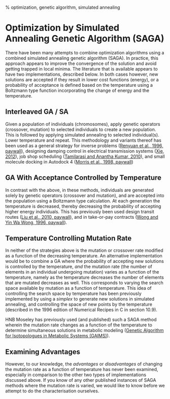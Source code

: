 % optimization, genetic algorithm, simulated annealing

# Optimization by Simulated Annealing Genetic Algorithm (SAGA)

There have been many attempts to combine optimization algorithms using a combined simulated annealing genetic algorithm (SAGA). In practice, this approach appears to improve the convergence of the solution and avoid getting trapped in local minima. The literature that is available appears to have two implementations, described below. In both cases however, new solutions are accepted if they result in lower cost functions (energy), or a probability of acceptance is defined based on the temperature using a Boltzmann type function incorporating the change of energy and the temperature.

## Interleaved GA / SA

Given a population of individuals (chromosomes), apply genetic operators (crossover, mutation) to selected individuals to create a new population. This is followed by applying simulated annealing to selected individual(s). Lower temperature and repeat. This methodology and variants thereof has been used as a general strategy for inverse problems ([Renyuan et al., 1996, paywall](http://ieeexplore.ieee.org/stamp/stamp.jsp?arnumber=00497490)), designing damping control in electrical transmission systems ([Xie, 2012](http://cdn.intechopen.com/pdfs-wm/38522.pdf)), job shop scheduling ([Tamilarasi and Anantha Kumar, 2010](http://www.ijest-ng.com/ijest-ng-vol2-no1-pp144-151.pdf)), and small molecule docking in Autodock 4 ([Morris et al., 1998, paywall](http://onlinelibrary.wiley.com/doi/10.1002/(SICI)1096-987X(19981115)19:14%3C1639::AID-JCC10%3E3.0.CO;2-B/pdf))

## GA With Acceptance Controlled by Temperature

In contrast with the above, in these methods, individuals are generated solely by genetic operators (crossover and mutation), and are accepted into the population using a Boltzmann type calculation. At each generation the temperature is decreased, thereby decreasing the probability of accepting higher energy individuals. This has previously been used design transit routes ([Liu et al., 2010, paywall](http://link.springer.com/chapter/10.1007%2F978-3-642-16472-9_37)), and in take-or-pay contracts ([Wong and Yin Wa Wong, 1996, paywall](http://ieeexplore.ieee.org/xpls/abs_all.jsp?arnumber=485994&tag=1)).

## Temperature Controlling Mutation Rate

In neither of the strategies above is the mutation or crossover rate modified as a function of the decreasing temperature. An alternative implementation would be to combine a GA where the probability of accepting new solutions is controlled by the temperature, *and* the mutation rate (the number of elements in an individual undergoing mutation) varies as a function of the temperature, namely as the temperature decreases the number of elements that are mutated decreases as well. This corresponds to varying the search space available by mutation as a function of temperature. This idea of controlling the search space by temperature has been previously implemented by using a *simplex* to generate new solutions in simulated annealing, and controlling the space of new points by the temperature (described in the 1996 edition of Numerical Recipes in C in section 10.9).

HNB Moseley has previously used (and published) such a SAGA method wherein the mutation rate changes as a function of the temperature to determine simultaneous solutions in metabolic modeling ([Genetic Algorithm for Isotopologues in Metabolic Systems (GAIMS)](http://www.ncbi.nlm.nih.gov/pubmed/21627825)). 


## Examining Advantages

However, to our knowledge, the *advantages* or *disadvantages* of changing the mutation rate as a function of temperature has never been examined, especially in comparison to the other two types of implementations discussed above. If you know of any other published instances of SAGA methods where the mutation rate is varied, we would like to know before we attempt to do the characterisation ourselves.
